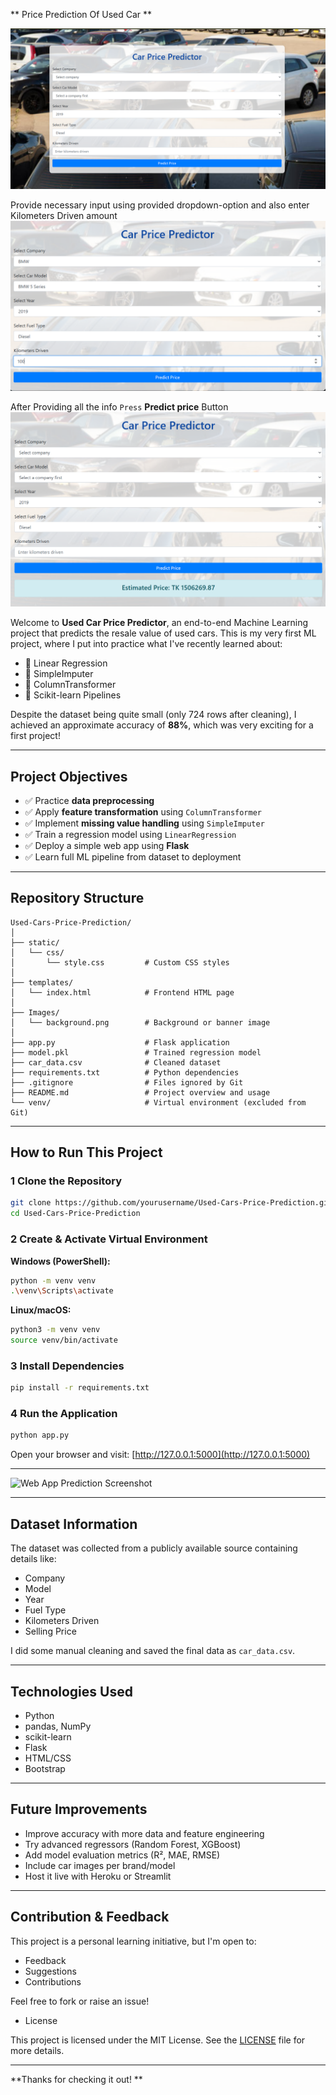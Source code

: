  ** Price Prediction Of Used Car **

![imaagealt](Static/web_page.png)

Provide necessary input using provided dropdown-option and also enter Kilometers Driven amount
![providing_input](Static/input.png)

After Providing all the info `Press` **Predict price** Button
![predict_price](Static/prediction.png)

Welcome to **Used Car Price Predictor**, an end-to-end Machine Learning project that predicts the resale value of used cars. This is my very first ML project, where I put into practice what I've recently learned about:

* 🔹 Linear Regression
* 🔹 SimpleImputer
* 🔹 ColumnTransformer
* 🔹 Scikit-learn Pipelines

Despite the dataset being quite small (only 724 rows after cleaning), I achieved an approximate accuracy of **88%**, which was very exciting for a first project!

---

##  Project Objectives

* ✅ Practice **data preprocessing**
* ✅ Apply **feature transformation** using `ColumnTransformer`
* ✅ Implement **missing value handling** using `SimpleImputer`
* ✅ Train a regression model using `LinearRegression`
* ✅ Deploy a simple web app using **Flask**
* ✅ Learn full ML pipeline from dataset to deployment

---

## Repository Structure

```
Used-Cars-Price-Prediction/
│
├── static/
│   └── css/
│       └── style.css         # Custom CSS styles
│
├── templates/
│   └── index.html            # Frontend HTML page
│
├── Images/
│   └── background.png        # Background or banner image
│
├── app.py                    # Flask application
├── model.pkl                 # Trained regression model
├── car_data.csv              # Cleaned dataset
├── requirements.txt          # Python dependencies
├── .gitignore                # Files ignored by Git
├── README.md                 # Project overview and usage
└── venv/                     # Virtual environment (excluded from Git)
```

---

##  How to Run This Project

### 1️ Clone the Repository

```bash
git clone https://github.com/yourusername/Used-Cars-Price-Prediction.git
cd Used-Cars-Price-Prediction
```

### 2️ Create & Activate Virtual Environment

**Windows (PowerShell):**

```bash
python -m venv venv
.\venv\Scripts\activate
```

**Linux/macOS:**

```bash
python3 -m venv venv
source venv/bin/activate
```

### 3️ Install Dependencies

```bash
pip install -r requirements.txt
```

### 4️ Run the Application

```bash
python app.py
```

Open your browser and visit: [http://127.0.0.1:5000](http://127.0.0.1:5000)

---


![Web App Prediction Screenshot](static/Images/background.png)

---

##  Dataset Information

The dataset was collected from a publicly available source containing details like:

* Company
* Model
* Year
* Fuel Type
* Kilometers Driven
* Selling Price

I did some manual cleaning and saved the final data as `car_data.csv`.

---

##  Technologies Used

* Python 
* pandas, NumPy
* scikit-learn
* Flask
* HTML/CSS
* Bootstrap

---

##  Future Improvements

* Improve accuracy with more data and feature engineering
* Try advanced regressors (Random Forest, XGBoost)
* Add model evaluation metrics (R², MAE, RMSE)
* Include car images per brand/model
* Host it live with Heroku or Streamlit

---

## Contribution & Feedback

This project is a personal learning initiative, but I'm open to:

* Feedback
* Suggestions
* Contributions

Feel free to fork or raise an issue!

- License

This project is licensed under the MIT License. See the [LICENSE](LICENSE) file for more details.

---


**Thanks for checking it out! **





